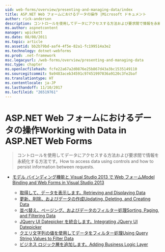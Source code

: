 ```yaml
---
uid: web-forms/overview/presenting-and-managing-data/index
title: ASP.NET Web フォームにおけるデータの操作 |Microsoft ドキュメント
author: rick-anderson
description: コントロールを使用してデータにアクセスする方法および要求間で情報を永続化する方法です。
ms.author: aspnetcontent
manager: wpickett
ms.date: 08/08/2011
ms.topic: article
ms.assetid: bb2b79bd-aaf4-4f5e-82a1-fc199514a3e2
ms.technology: dotnet-webforms
ms.prod: .net-framework
msc.legacyurl: /web-forms/overview/presenting-and-managing-data
msc.type: chapter
ms.openlocfilehash: fcfe22a67a2d0876e25b867d43a3bc1535149110
ms.sourcegitcommit: 9a9483aceb34591c97451997036a9120c3fe2baf
ms.translationtype: HT
ms.contentlocale: ja-JP
ms.lasthandoff: 11/10/2017
ms.locfileid: "26519761"
---
```

<a name="working-with-data-in-aspnet-web-forms"></a><span data-ttu-id="f3770-103">ASP.NET Web フォームにおけるデータの操作</span><span class="sxs-lookup"><span data-stu-id="f3770-103">Working with Data in ASP.NET Web Forms</span></span>
====================
> <span data-ttu-id="f3770-104">コントロールを使用してデータにアクセスする方法および要求間で情報を永続化する方法です。</span><span class="sxs-lookup"><span data-stu-id="f3770-104">How to access data using controls and how to persist information between requests.</span></span>


- [<span data-ttu-id="f3770-105">モデル バインディング機能と Visual Studio 2013 で Web フォーム</span><span class="sxs-lookup"><span data-stu-id="f3770-105">Model Binding and Web Forms in Visual Studio 2013</span></span>](model-binding/index.md)

    - [<span data-ttu-id="f3770-106">取得して、データを表示します。</span><span class="sxs-lookup"><span data-stu-id="f3770-106">Retrieving and Displaying Data</span></span>](model-binding/retrieving-data.md)
    - [<span data-ttu-id="f3770-107">更新、削除、およびデータの作成</span><span class="sxs-lookup"><span data-stu-id="f3770-107">Updating, Deleting, and Creating Data</span></span>](model-binding/updating-deleting-and-creating-data.md)
    - [<span data-ttu-id="f3770-108">並べ替え、ページング、およびデータのフィルター処理</span><span class="sxs-lookup"><span data-stu-id="f3770-108">Sorting, Paging, and Filtering Data</span></span>](model-binding/sorting-paging-and-filtering-data.md)
    - [<span data-ttu-id="f3770-109">JQuery UI Datepicker を統合します。</span><span class="sxs-lookup"><span data-stu-id="f3770-109">Integrating JQuery UI Datepicker</span></span>](model-binding/integrating-jquery-ui.md)
    - [<span data-ttu-id="f3770-110">クエリ文字列の値を使用してデータをフィルター処理</span><span class="sxs-lookup"><span data-stu-id="f3770-110">Using Query String Values to Filter Data</span></span>](model-binding/using-query-string-values-to-retrieve-data.md)
    - [<span data-ttu-id="f3770-111">ビジネス ロジック層を追加します。</span><span class="sxs-lookup"><span data-stu-id="f3770-111">Adding Business Logic Layer</span></span>](model-binding/adding-business-logic-layer.md)
